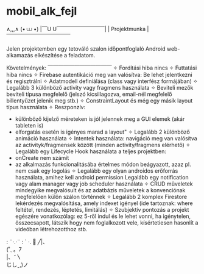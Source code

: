 # mobil_alk_fejl

  ∧,,,∧
 (• ⩊ •)
|￣U U￣￣￣￣￣￣￣￣￣|
|     Projektmunka    |   
￣￣￣￣￣￣￣￣￣￣￣￣

Jelen projektemben egy tetováló szalon időpontfoglaló Android web-alkamazás elkészítése a feladatom.

Követelmények:
￣￣￣￣￣￣￣￣￣￣￣￣
✧ Fordítási hiba nincs
✧ Futtatási hiba nincs
✧ Firebase autentikáció meg van valósítva: Be lehet jelentkezni és regisztrálni
✧ Adatmodell definiálása (class vagy interfész formájában)
✧ Legalább 3 különböző activity vagy fragmens használata
✧ Beviteli mezők beviteli típusa megfelelő (jelszó kicsillagozva, 
email-nél megfelelő billentyűzet jelenik meg stb.)
✧ ConstraintLayout és még egy másik layout típus használata
✧ Reszponzív: 
  - különböző kijelző méreteken is jól jelennek meg a GUI elemek (akár tableten is)
  - elforgatás esetén is igényes marad a layout"
✧ Legalább 2 különböző animáció használata
✧ Intentek használata: navigáció meg van valósítva az activityk/fragmensek között
(minden activity/fragmens elérhető)
✧ Legalább egy Lifecycle Hook használata a teljes projektben:
  - onCreate nem számít
  - az alkalmazás funkcionalitásába értelmes módon beágyazott, azaz pl. nem csak egy logolás
✧ Legalább egy olyan androidos erőforrás használata, amihez kell android permission
Legalább egy notification vagy alam manager vagy job scheduler használata 
✧ CRUD műveletek mindegyike megvalósult és az adatbázis műveletek
a konvenciónak megfelelően külön szálon történnek
✧ Legalább 2 komplex Firestore lekérdezés megvalósítása, amely indexet igényel
(ide tartoznak: where feltétel, rendezés, léptetés, limitálás)
✧ Szubjektív pontozás a projekt egészére vonatkozólag: ez 5-ről indul és le lehet vonni,
ha igénytelen, összecsapott, látszik hogy nem foglalkozott vele,
kísértetiesen hasonlít a videóban létrehozotthoz stb.

: ¨·.·¨ :
 ` ·. 🦋
                  ╱|、                   
                (˚ˎ 。7  
                 |、˜〵          
                じしˍ,)ノ           
